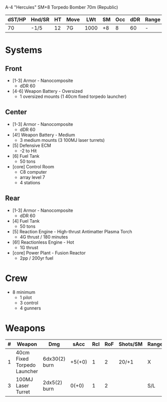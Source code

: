 A-4 "Hercules"
SM+8 Torpedo Bomber
70m
(Republic)

| dST/HP | Hnd/SR | HT | Move | LWt | SM | Occ | dDR | Range | Cost |
|--------|--------|----|------|-----|----|-----|-----|-------|------|
| 70     | -1/5   | 12 | 7G   |1000 | +8 | 8   | 60  | -     | $102M|

Systems
==
Front
--
* [1-3] Armor - Nanocomposite
  - dDR 60
* [4-6] Weapon Battery - Oversized
  - 1 oversized mounts (1 40cm fixed torpedo launcher)

Center
--
* [1-3] Armor - Nanocomposite
  - dDR 60
* [4!] Weapon Battery - Medium
  - 3 medium mounts (3 100MJ laser turrets)
* [5] Defensive ECM
  - -2 to Hit
* [6] Fuel Tank
  - 50 tons
* [core] Control Room
  - C8 computer
  - array level 7
  - 4 stations

Rear
--
* [1-3] Armor - Nanocomposite
  - dDR 60
* [4] Fuel Tank
  - 50 tons
* [5] Reaction Engine - High-thrust Antimatter Plasma Torch
  - 4G thrust / 180 minutes
* [6!] Reactionless Engine - Hot
  - 1G thrust
* [core] Power Plant - Fusion Reactor
  - 2pp / 200yr fuel

Crew
==
* 8 minimum
  - 1 pilot
  - 3 control
  - 4 gunners

Weapons
==
| # | Weapon | Dmg | sAcc | Rcl | RoF | Shots/SM | Range |
|---|--------|-----|------|-----|-----|-------|-------|
| 1 | 40cm Fixed Torpedo Launcher | 6dx30(2) burn | +5(+0) | 1 | 2 | 20/+1 | X |
| 3 | 100MJ Laser Turret | 2dx5(2) burn | 0(+0) | 1 | 2 | | S/L |

